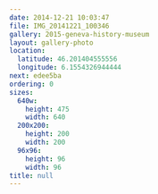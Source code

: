 ```yaml
---
date: 2014-12-21 10:03:47
file: IMG_20141221_100346
gallery: 2015-geneva-history-museum
layout: gallery-photo
location:
  latitude: 46.201404555556
  longitude: 6.1554326944444
next: edee5ba
ordering: 0
sizes:
  640w:
    height: 475
    width: 640
  200x200:
    height: 200
    width: 200
  96x96:
    height: 96
    width: 96
title: null
---
```

